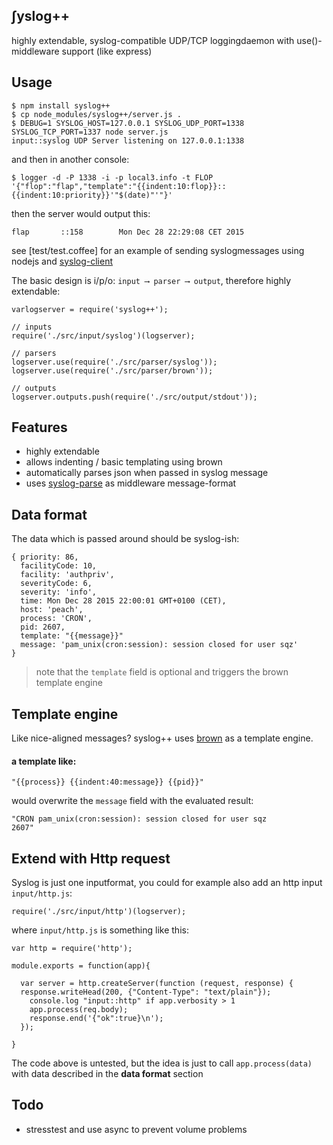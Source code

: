 ## ʃyslog++

highly extendable, syslog-compatible UDP/TCP loggingdaemon with use()-middleware support (like express)

## Usage 

    $ npm install syslog++
    $ cp node_modules/syslog++/server.js .
    $ DEBUG=1 SYSLOG_HOST=127.0.0.1 SYSLOG_UDP_PORT=1338 SYSLOG_TCP_PORT=1337 node server.js
    input::syslog UDP Server listening on 127.0.0.1:1338

and then in another console:

    $ logger -d -P 1338 -i -p local3.info -t FLOP '{"flop":"flap","template":"{{indent:10:flop}}::{{indent:10:priority}}'"$(date)"'"}'

then the server would output this:

    flap       ::158        Mon Dec 28 22:29:08 CET 2015

see [test/test.coffee] for an example of sending syslogmessages using nodejs and [syslog-client](https://npmjs.org/syslog-client)

The basic design is i/p/o: `input ⟶ parser ⟶ output`, therefore highly extendable:

    varlogserver = require('syslog++');

    // inputs
    require('./src/input/syslog')(logserver);

    // parsers
    logserver.use(require('./src/parser/syslog'));
    logserver.use(require('./src/parser/brown'));

    // outputs
    logserver.outputs.push(require('./src/output/stdout'));

## Features

* highly extendable
* allows indenting / basic templating using brown
* automatically parses json when passed in syslog message
* uses [syslog-parse](https://npmjs.org/syslog-parse) as middleware message-format


## Data format

The data which is passed around should be syslog-ish:

    { priority: 86,
      facilityCode: 10,
      facility: 'authpriv',
      severityCode: 6,
      severity: 'info',
      time: Mon Dec 28 2015 22:00:01 GMT+0100 (CET),
      host: 'peach',
      process: 'CRON',
      pid: 2607,
      template: "{{message}}"
      message: 'pam_unix(cron:session): session closed for user sqz' 
    }

> note that the `template` field is optional and triggers the brown template engine

## Template engine 

Like nice-aligned messages?
syslog++ uses [brown](https://npmjs.org/brown) as a template engine.

#### a template like:

    "{{process}} {{indent:40:message}} {{pid}}"

would overwrite the `message` field with the evaluated result:

    "CRON pam_unix(cron:session): session closed for user sqz              2607"

## Extend with Http request

Syslog is just one inputformat, you could for example also add an http input `input/http.js`:
    
    require('./src/input/http')(logserver);

where `input/http.js` is something like this:
 
    var http = require('http');

    module.exports = function(app){

      var server = http.createServer(function (request, response) {
      response.writeHead(200, {"Content-Type": "text/plain"});
        console.log "input::http" if app.verbosity > 1
        app.process(req.body);
        response.end('{"ok":true}\n');
      });
    
    }

The code above is untested, but the idea is just to call `app.process(data)` with data described in the __data format__ section 

## Todo 

* stresstest and use async to prevent volume problems
